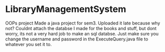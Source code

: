 # LibraryManagementSystem
OOPs project
Made a java project for sem3. Uploaded it late because why not?
Couldnt attach the databse I made for the books and stuff, but dont worry, its not a very hard job to make an sql databse. Just make sure you change the username and password in the ExecuteQuery.java file to whatever you set it to.
